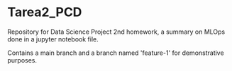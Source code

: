 # Tarea2_PCD
Repository for Data Science Project 2nd homework, a summary on MLOps done in a jupyter notebook file. 

Contains a main branch and a branch named 'feature-1' for demonstrative purposes.